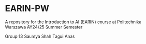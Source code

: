 # EARIN-PW
A repository for the Introduction to AI (EARIN) course at Politechnika Warszawa AY24/25 Summer Semester

Group 13
Saumya Shah
Tagui Anas
